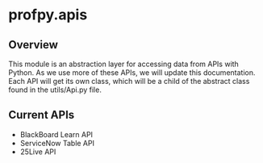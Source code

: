 # profpy.apis
## Overview
This module is an abstraction layer for accessing data from APIs with Python. As we use more of these APIs, we will update this documentation.
Each API will get its own class, which will be a child of the abstract class found in the utils/Api.py file. 

## Current APIs

- BlackBoard Learn API
- ServiceNow Table API
- 25Live API